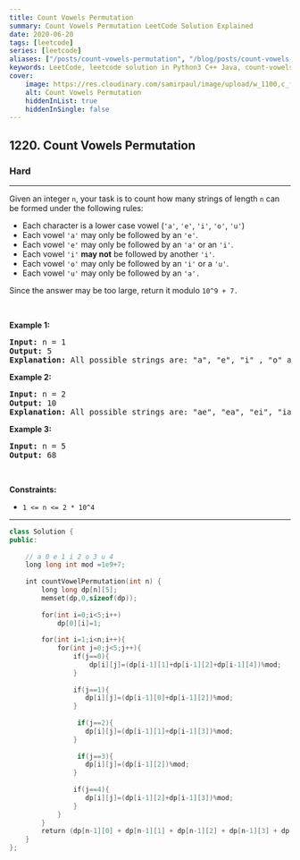 ```yaml
---
title: Count Vowels Permutation
summary: Count Vowels Permutation LeetCode Solution Explained
date: 2020-06-20
tags: [leetcode]
series: [leetcode]
aliases: ["/posts/count-vowels-permutation", "/blog/posts/count-vowels-permutation", "/count-vowels-permutation"]
keywords: LeetCode, leetcode solution in Python3 C++ Java, count-vowels-permutation solution
cover:
    image: https://res.cloudinary.com/samirpaul/image/upload/w_1100,c_fit,co_rgb:FFFFFF,l_text:Arial_70_bold:Count Vowels Permutation/problem-solving.webp
    alt: Count Vowels Permutation
    hiddenInList: true
    hiddenInSingle: false
---
```



<h2>1220. Count Vowels Permutation</h2><h3>Hard</h3><hr><div><p>Given an integer <code>n</code>, your task is to count how many strings of length <code>n</code> can be formed under the following rules:</p>

<ul>
	<li>Each character is a lower case vowel&nbsp;(<code>'a'</code>, <code>'e'</code>, <code>'i'</code>, <code>'o'</code>, <code>'u'</code>)</li>
	<li>Each vowel&nbsp;<code>'a'</code> may only be followed by an <code>'e'</code>.</li>
	<li>Each vowel&nbsp;<code>'e'</code> may only be followed by an <code>'a'</code>&nbsp;or an <code>'i'</code>.</li>
	<li>Each vowel&nbsp;<code>'i'</code> <strong>may not</strong> be followed by another <code>'i'</code>.</li>
	<li>Each vowel&nbsp;<code>'o'</code> may only be followed by an <code>'i'</code> or a&nbsp;<code>'u'</code>.</li>
	<li>Each vowel&nbsp;<code>'u'</code> may only be followed by an <code>'a'.</code></li>
</ul>

<p>Since the answer&nbsp;may be too large,&nbsp;return it modulo <code>10^9 + 7.</code></p>

<p>&nbsp;</p>
<p><strong>Example 1:</strong></p>

<pre><strong>Input:</strong> n = 1
<strong>Output:</strong> 5
<strong>Explanation:</strong> All possible strings are: "a", "e", "i" , "o" and "u".
</pre>

<p><strong>Example 2:</strong></p>

<pre><strong>Input:</strong> n = 2
<strong>Output:</strong> 10
<strong>Explanation:</strong> All possible strings are: "ae", "ea", "ei", "ia", "ie", "io", "iu", "oi", "ou" and "ua".
</pre>

<p><strong>Example 3:&nbsp;</strong></p>

<pre><strong>Input:</strong> n = 5
<strong>Output:</strong> 68</pre>

<p>&nbsp;</p>
<p><strong>Constraints:</strong></p>

<ul>
	<li><code>1 &lt;= n &lt;= 2 * 10^4</code></li>
</ul>
</div>

---




```cpp
class Solution {
public:
    
    // a 0 e 1 i 2 o 3 u 4
    long long int mod =1e9+7;
    
    int countVowelPermutation(int n) {
        long long dp[n][5];
        memset(dp,0,sizeof(dp));
        
        for(int i=0;i<5;i++)
            dp[0][i]=1;
        
        for(int i=1;i<n;i++){
            for(int j=0;j<5;j++){
                if(j==0){
                    dp[i][j]=(dp[i-1][1]+dp[i-1][2]+dp[i-1][4])%mod;
                }
                
                if(j==1){
                   dp[i][j]=(dp[i-1][0]+dp[i-1][2])%mod; 
                }
                
                 if(j==2){
                   dp[i][j]=(dp[i-1][1]+dp[i-1][3])%mod; 
                }
                
                 if(j==3){
                   dp[i][j]=(dp[i-1][2])%mod; 
                }
                
                if(j==4){
                   dp[i][j]=(dp[i-1][2]+dp[i-1][3])%mod; 
                }
            }
        }
        return (dp[n-1][0] + dp[n-1][1] + dp[n-1][2] + dp[n-1][3] + dp[n-1][4])%mod;
    }
};

```
